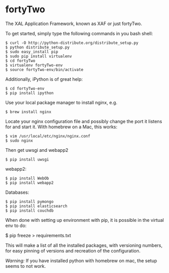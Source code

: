 fortyTwo
========

The XAL Application Framework, known as XAF or just fortyTwo. 


To get started, simply type the following commands in you bash shell:

    $ curl -O http://python-distribute.org/distribute_setup.py
    $ python distribute_setup.py
    $ sudo easy_install pip
    $ sudo pip install virtualenv
    $ cd fortyTwo
    $ virtualenv fortyTwo-env
    $ source fortyTwo-env/bin/activate

Additionally, iPython is of great help:

    $ cd fortyTwo-env
    $ pip install ipython

Use your local package manager to install nginx, e.g.

    $ brew install nginx

Locate your nginx configuration file and possibly change the port it listens for and start it. With homebrew on a Mac, this works:

    $ vim /usr/local/etc/nginx/nginx.conf
    $ sudo nginx

Then get uwsgi and webapp2

    $ pip install uwsgi

webapp2:

    $ pip install WebOb
    $ pip install webapp2

Databases:

    $ pip install pymongo
    $ pip install elasticsearch
    $ pip install couchdb

When done with setting up environment with pip, it is possible in the virtual
env to do:
 
   $ pip freeze > requirements.txt

This will make a list of all the installed packages, with versioning numbers,
for easy pinning of versions and recreation of the configuration.

*Warning:* If you have installed python with homebrew on mac, the setup seems to not work.

